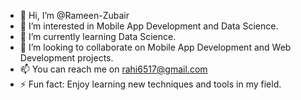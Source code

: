 - 👋 Hi, I’m @Rameen-Zubair
- 👀 I’m interested in Mobile App Development and Data Science.
- 🌱 I’m currently learning Data Science.
- 💞️ I’m looking to collaborate on Mobile App Development and Web Development projects.
- 📫 You can reach me on rahi6517@gmail.com
- ⚡ Fun fact: Enjoy learning new techniques and tools in my field.

<!---
Rameen-Zubair/Rameen-Zubair is a ✨ special ✨ repository because its `README.md` (this file) appears on your GitHub profile.
You can click the Preview link to take a look at your changes.
--->

